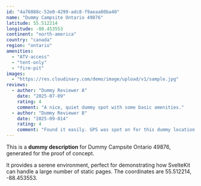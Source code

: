 ```yaml
---
id: "4a76088c-52e0-4299-adc8-f9aeaa80ba40"
name: "Dummy Campsite Ontario 49876"
latitude: 55.512214
longitude: -88.453553
continent: "north-america"
country: "canada"
region: "ontario"
amenities:
  - "ATV-access"
  - "tent-only"
  - "fire-pit"
images:
  - "https://res.cloudinary.com/demo/image/upload/v1/sample.jpg"
reviews:
  - author: "Dummy Reviewer A"
    date: "2025-07-09"
    rating: 4
    comment: "A nice, quiet dummy spot with some basic amenities."
  - author: "Dummy Reviewer B"
    date: "2025-09-014"
    rating: 4
    comment: "Found it easily. GPS was spot on for this dummy location."
---
```


This is a **dummy description** for Dummy Campsite Ontario 49876, generated for the proof of concept.

It provides a serene environment, perfect for demonstrating how SvelteKit can handle a large number of static pages. The coordinates are 55.512214, -88.453553.
